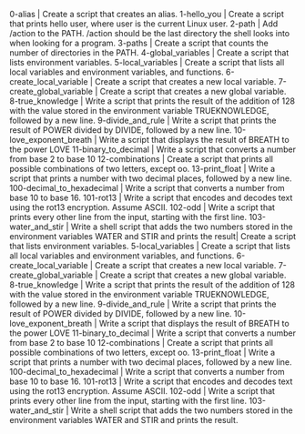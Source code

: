 0-alias | Create a script that creates an alias.
1-hello_you | Create a script that prints hello user, where user is the current Linux user.
2-path | Add /action to the PATH. /action should be the last directory the shell looks into when looking for a program.
3-paths | Create a script that counts the number of directories in the PATH.
4-global_variables | Create a script that lists environment variables.
5-local_variables | Create a script that lists all local variables and environment variables, and functions.
6-create_local_variable | Create a script that creates a new local variable.
7-create_global_variable | Create a script that creates a new global variable.
8-true_knowledge | Write a script that prints the result of the addition of 128 with the value stored in the environment variable TRUEKNOWLEDGE, followed by a new line.
9-divide_and_rule | Write a script that prints the result of POWER divided by DIVIDE, followed by a new line.
10-love_exponent_breath | Write a script that displays the result of BREATH to the power LOVE
11-binary_to_decimal | Write a script that converts a number from base 2 to base 10
12-combinations | Create a script that prints all possible combinations of two letters, except oo.
13-print_float | Write a script that prints a number with two decimal places, followed by a new line.
100-decimal_to_hexadecimal | Write a script that converts a number from base 10 to base 16.
101-rot13 | Write a script that encodes and decodes text using the rot13 encryption. Assume ASCII.
102-odd | Write a script that prints every other line from the input, starting with the first line.
103-water_and_stir | Write a shell script that adds the two numbers stored in the environment variables WATER and STIR and prints the result| Create a script that lists environment variables.
5-local_variables | Create a script that lists all local variables and environment variables, and functions.
6-create_local_variable | Create a script that creates a new local variable.
7-create_global_variable | Create a script that creates a new global variable.
8-true_knowledge | Write a script that prints the result of the addition of 128 with the value stored in the environment variable TRUEKNOWLEDGE, followed by a new line.
9-divide_and_rule | Write a script that prints the result of POWER divided by DIVIDE, followed by a new line.
10-love_exponent_breath | Write a script that displays the result of BREATH to the power LOVE
11-binary_to_decimal | Write a script that converts a number from base 2 to base 10
12-combinations | Create a script that prints all possible combinations of two letters, except oo.
13-print_float | Write a script that prints a number with two decimal places, followed by a new line.
100-decimal_to_hexadecimal | Write a script that converts a number from base 10 to base 16.
101-rot13 | Write a script that encodes and decodes text using the rot13 encryption. Assume ASCII.
102-odd | Write a script that prints every other line from the input, starting with the first line.
103-water_and_stir | Write a shell script that adds the two numbers stored in the environment variables WATER and STIR and prints the result.
